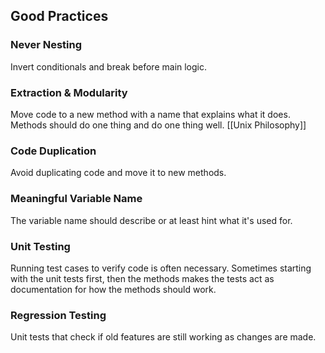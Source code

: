 ## Good Practices
### Never Nesting
Invert conditionals and break before main logic.
### Extraction & Modularity
Move code to a new method with a name that explains what it does.
Methods should do one thing and do one thing well. [[Unix Philosophy]]
### Code Duplication
Avoid duplicating code and move it to new methods.
### Meaningful Variable Name
The variable name should describe or at least hint what it's used for.
### Unit Testing
Running test cases to verify code is often necessary.
Sometimes starting with the unit tests first, then the methods makes the tests act as documentation for how the methods should work.
### Regression Testing
Unit tests that check if old features are still working as changes are made.
